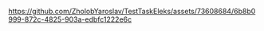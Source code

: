 

https://github.com/ZholobYaroslav/TestTaskEleks/assets/73608684/6b8b0999-872c-4825-903a-edbfc1222e6c

